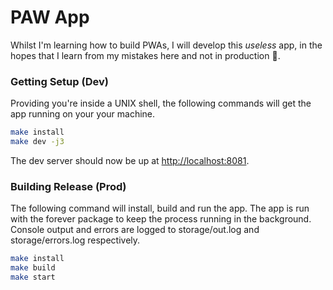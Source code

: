 # PAW App

Whilst I'm learning how to build PWAs, I will develop this *useless* app, in the hopes that I learn from my mistakes
here and not in production 😬.

### Getting Setup (Dev)

Providing you're inside a UNIX shell, the following commands will get the app running on your your machine.

```bash
make install
make dev -j3
```

The dev server should now be up at [http://localhost:8081](http://localhost:8081).

### Building Release (Prod)

The following command will install, build and run the app. The app is run with the forever package to keep the process
running in the background. Console output and errors are logged to storage/out.log and storage/errors.log respectively.

```bash
make install
make build
make start
```
